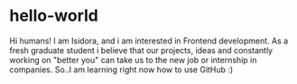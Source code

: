 # hello-world
Hi humans!
I am Isidora, and i am interested in Frontend development. 
As a fresh graduate student i believe that our projects, ideas and
constantly working on "better you" can take us to the new job or internship in companies.
So..I am learning right now how to use GitHub :)
